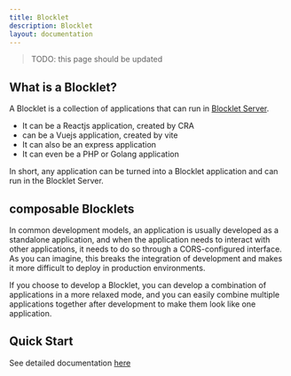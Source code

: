 ```yaml
---
title: Blocklet
description: Blocklet
layout: documentation
---
```


> <p style={{color:"red"}}>TODO: this page should be updated</p>

## What is a Blocklet?

A Blocklet is a collection of applications that can run in [Blocklet Server](/introduction/blocklet-server).

- It can be a Reactjs application, created by CRA
- can be a Vuejs application, created by vite
- It can also be an express application
- It can even be a PHP or Golang application

In short, any application can be turned into a Blocklet application and can run in the Blocklet Server.

## composable Blocklets

In common development models, an application is usually developed as a standalone application, and when the application needs to interact with other applications, it needs to do so through a CORS-configured interface. As you can imagine, this breaks the integration of development and makes it more difficult to deploy in production environments.

If you choose to develop a Blocklet, you can develop a combination of applications in a more relaxed mode, and you can easily combine multiple applications together after development to make them look like one application.

## Quick Start

See detailed documentation [here](/development/getting-started)
